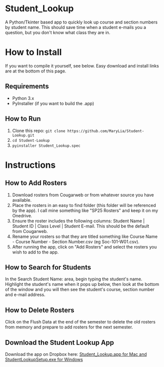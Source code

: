 # Student_Lookup
A Python/Tkinter based app to quickly look up course and section numbers by student name. This should save time when a student e-mails you a question, but you don't know what class they are in.

# How to Install
If you want to compile it yourself, see below.
Easy download and install links are at the bottom of this page.

## Requirements
- Python 3.x
- PyInstaller (if you want to build the .app)

## How to Run
1. Clone this repo: `git clone https://github.com/MaryLia/Student-Lookup.git`
2. `cd Student-Lookup`
3. `pyinstaller Student_Lookup.spec`

# Instructions

## How to Add Rosters
1. Download rosters from Cougarweb or from whatever source you have available.
2. Place the rosters in an easy to find folder (this folder will be referenced by the app). I call mine something like "SP25 Rosters" and keep it on my Onedrive.
3. Ensure the roster includes the following columns: Student Name | Student ID | Class Level | Student E-mail.  This should be the default from Cougarweb.
4. Rename your rosters so that they are titled something like Course Name - Course Number - Section Number.csv (eg Soc-101-W01.csv).
5. After running the app, click on "Add Rosters" and select the rosters you wish to add to the app.

## How to Search for Students
In the Search Student Name: area, begin typing the student's name. Highlight the student's name when it pops up below, then look at the bottom of the window and you will then see the student's course, section number and e-mail address. 

## How to Delete Rosters
Click on the Flush Data at the end of the semester to delete the old rosters from memory and prepare to add rosters for the next semester.

## Download the Student Lookup App
Download the app on Dropbox here: [Student_Lookup.app for Mac and StudentLookupSetup.exe for Windows](https://www.dropbox.com/scl/fo/kw9d7h9j8hh5ayhnib3au/AKnY_ZPavaijGPaKBV4cRUQ?rlkey=7qb1s3zttnvcxmd6tc1b4r88i&st=0pavdsn8&dl=0)
